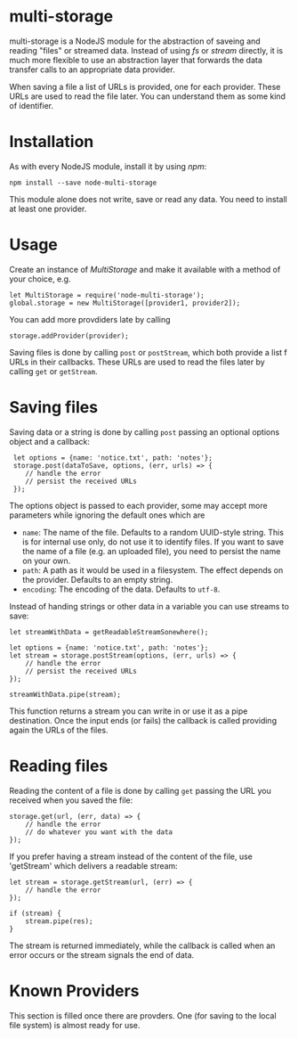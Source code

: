 # multi-storage

multi-storage is a NodeJS module for the abstraction of saveing and reading "files" or streamed data. Instead of using
_fs_ or _stream_ directly, it is much more flexible to use an abstraction layer that forwards the data transfer calls
to an appropriate data provider.

When saving a file a list of URLs is provided, one for each provider. These URLs are used to read the file later. You 
can understand them as some kind of identifier.

# Installation

As with every NodeJS module, install it by using _npm_:

    npm install --save node-multi-storage
    
This module alone does not write, save or read any data. You need to install at least one provider.

# Usage

Create an instance of _MultiStorage_ and make it available with a method of your choice, e.g.

    let MultiStorage = require('node-multi-storage');
    global.storage = new MultiStorage([provider1, provider2]);
    
You can add more provdiders late by calling

    storage.addProvider(provider);
    
Saving files is done by calling `post` or `postStream`, which both provide a list f URLs in their callbacks. These URLs
 are used to read the files later by calling `get` or `getStream`.
 
 # Saving files
 
 Saving data or a string is done by calling `post` passing an optional options object and a callback:
 
     let options = {name: 'notice.txt', path: 'notes'};
     storage.post(dataToSave, options, (err, urls) => {
        // handle the error
        // persist the received URLs
     });
     
The options object is passed to each provider, some may accept more parameters while ignoring the default ones which are

- `name`: The name of the file. Defaults to a random UUID-style string. This is for internal use only, do not use it to
identify files. If you want to save the name of a file (e.g. an uploaded file), you need to persist the name on your own.
- `path`: A path as it would be used in a filesystem. The effect depends on the provider. Defaults to an empty string.
- `encoding`: The encoding of the data. Defaults to `utf-8`.

Instead of handing strings or other data in a variable you can use streams to save:

    let streamWithData = getReadableStreamSonewhere();

    let options = {name: 'notice.txt', path: 'notes'};
    let stream = storage.postStream(options, (err, urls) => {
        // handle the error
        // persist the received URLs        
    });
    
    streamWithData.pipe(stream);
    
This function returns a stream you can write in or use it as a pipe destination. Once the input ends (or fails) the 
callback is called providing again the URLs of the files.

# Reading files

Reading the content of a file is done by calling `get` passing the URL you received when you saved the file:

    storage.get(url, (err, data) => {
        // handle the error
        // do whatever you want with the data
    });
   
If you prefer having a stream instead of the content of the file, use 'getStream' which delivers a readable stream:

    let stream = storage.getStream(url, (err) => {
        // handle the error        
    });
    
    if (stream) {
        stream.pipe(res);
    }
    
The stream is returned immediately, while the callback is called when an error occurs or the stream signals the end of data.
    
# Known Providers

This section is filled once there are provders. One (for saving to the local file system) is almost ready for use.